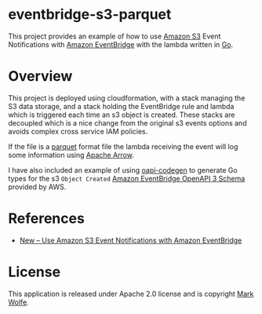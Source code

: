 # eventbridge-s3-parquet

This project provides an example of how to use [Amazon S3](https://aws.amazon.com/s3/) Event Notifications with [Amazon EventBridge](https://aws.amazon.com/eventbridge/) with the lambda written in [Go](https://go.dev).

# Overview

This project is deployed using cloudformation, with a stack managing the S3 data storage, and a stack holding the EventBridge rule and lambda which is triggered each time an s3 object is created. These stacks are decoupled which is a nice change from the original s3 events options and avoids complex cross service IAM policies. 

If the file is a [parquet](https://parquet.apache.org/documentation/latest/) format file the lambda receiving the event will log some information using [Apache Arrow](https://arrow.apache.org/).

I have also included an example of using [oapi-codegen](https://github.com/deepmap/oapi-codegen) to generate Go types for the s3 `Object Created` [Amazon EventBridge OpenAPI 3 Schema](https://docs.aws.amazon.com/eventbridge/latest/userguide/eb-schema.html) provided by AWS.

# References

* [New – Use Amazon S3 Event Notifications with Amazon EventBridge](https://aws.amazon.com/blogs/aws/new-use-amazon-s3-event-notifications-with-amazon-eventbridge/)

# License

This application is released under Apache 2.0 license and is copyright [Mark Wolfe](https://www.wolfe.id.au).
